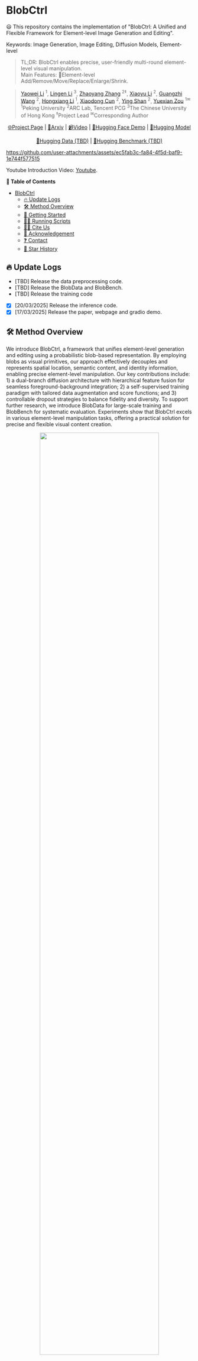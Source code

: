 # BlobCtrl

😃 This repository contains the implementation of "BlobCtrl: A Unified and Flexible Framework for Element-level Image Generation and Editing".

Keywords: Image Generation, Image Editing, Diffusion Models, Element-level

> TL;DR: BlobCtrl enables precise, user-friendly multi-round element-level visual manipulation.<br>
> Main Features: 🦉Element-level Add/Remove/Move/Replace/Enlarge/Shrink.

> [Yaowei Li](https://github.com/liyaowei-stu) <sup>1</sup>, [Lingen Li](https://lg-li.github.io/) <sup>3</sup>, [Zhaoyang Zhang](https://zzyfd.github.io/#/) <sup>2‡</sup>, [Xiaoyu Li](https://github.com/zhuang2002) <sup>2</sup>, [Guangzhi Wang](http://gzwang.xyz/) <sup>2</sup>, [Hongxiang Li](https://lihxxx.github.io/) <sup>1</sup>, [Xiaodong Cun](https://vinthony.github.io/academic/) <sup>2</sup>, [Ying Shan](https://www.linkedin.com/in/YingShanProfile/) <sup>2</sup>, [Yuexian Zou](https://www.ece.pku.edu.cn/info/1046/2146.htm) <sup>1✉</sup><br>
> <sup>1</sup>Peking University <sup>2</sup>ARC Lab, Tencent PCG <sup>3</sup>The Chinese University of Hong Kong  <sup>‡</sup>Project Lead <sup>✉</sup>Corresponding Author

<p align="center">
  <a href="https://liyaowei-stu.github.io/project/BlobCtrl/">🌐Project Page</a> |
  <a href="http://arxiv.org/abs/2503.13434">📜Arxiv</a> |
  <a href="https://youtu.be/rdR4QRR-mbE">📹Video</a> |
  <a href="https://huggingface.co/spaces/Yw22/BlobCtrl">🤗Hugging Face Demo</a> |
  <a href="https://huggingface.co/Yw22/BlobCtrl">🤗Hugging Model</a>
  </p>

<p align="center">
  <a href="">🤗Hugging Data (TBD)</a> |
  <a href="">🤗Hugging Benchmark (TBD)</a>
</p>

https://github.com/user-attachments/assets/ec5fab3c-fa84-4f5d-baf9-1e744f577515

Youtube Introduction Video: [Youtube](https://youtu.be/rdR4QRR-mbE).

**📖 Table of Contents**

- [BlobCtrl](#blobctrl)
  - [🔥 Update Logs](#-update-logs)
  - [🛠️ Method Overview](#️-method-overview)
  - [🚀 Getting Started](#-getting-started)
  - [🏃🏼 Running Scripts](#-running-scripts)
  - [🤝🏼 Cite Us](#-cite-us)
  - [💖 Acknowledgement](#-acknowledgement)
  - [❓ Contact](#-contact)
  - [🌟 Star History](#-star-history)

## 🔥 Update Logs

- [TBD] Release the data preprocessing code.
- [TBD] Release the BlobData and BlobBench.
- [TBD] Release the training code
- [X] [20/03/2025] Release the inference code.
- [X] [17/03/2025] Release the paper, webpage and gradio demo.

## 🛠️ Method Overview

We introduce BlobCtrl, a framework that unifies element-level generation and editing using a probabilistic blob-based representation. By employing blobs as visual primitives, our approach effectively decouples and represents spatial location, semantic content, and identity information, enabling precise element-level manipulation. Our key contributions include: 1) a dual-branch diffusion architecture with hierarchical feature fusion for seamless foreground-background integration; 2) a self-supervised training paradigm with tailored data augmentation and score functions; and 3) controllable dropout strategies to balance fidelity and diversity. To support further research, we introduce BlobData for large-scale training and BlobBench for systematic evaluation. Experiments show that BlobCtrl excels in various element-level manipulation tasks, offering a practical solution for precise and flexible visual content creation.

<p align="center">
  <img src="examples/blobctrl/assets/blobctrl_teaser.png" width="80%">
</p>

## 🚀 Getting Started

<details>
<summary><b>Environment Requirement 🌍</b></summary>
<br>
BlobCtrl has been implemented and tested on CUDA121, Pytorch 2.2.0, python 3.10.15.

Clone the repo:

```
git clone git@github.com:TencentARC/BlobCtrl.git
```

We recommend you first use `conda` to create virtual environment, and install needed libraries. For example:

```
conda create -n blobctrl python=3.10.15 -y
conda activate blobctrl
python -m pip install --upgrade pip
pip install torch==2.2.0 torchvision==0.17.0 torchaudio==2.2.0 --index-url https://download.pytorch.org/whl/cu121
pip install xformers torch==2.2.0 --index-url https://download.pytorch.org/whl/cu121
pip install -r requirements.txt
```

Then, you can install diffusers (implemented in this repo) with:

```
pip install -e .
```

</details>

<details>
<summary><b>Download Model Checkpoints 💾</b></summary>
<br>
Download the corresponding checkpoints of BlobCtrl.

```
sh examples/blobctrl/scripts/download_models.sh
```

**The ckpt folder contains**

- Our provided [BlobCtrl](https://huggingface.co/Yw22/BlobCtrl) checkpoints (`UNet LoRA` + `BlobNet`).
- Pretrained [SD-v1.5](https://huggingface.co/stable-diffusion-v1-5/stable-diffusion-v1-5) checkpoint.
- Pretrained [DINOv2](https://huggingface.co/facebook/dinov2-large) checkpoint.
- Pretrained [SAM](https://dl.fbaipublicfiles.com/segment_anything/sam_vit_h_4b8939.pth) checkpoint.

The checkpoint structure should be like:

```
|-- models
    |-- blobnet
        |-- config.json
        |-- diffusion_pytorch_model.safetensors
    |-- dinov2-large
        |-- config.json
        |-- model.safetensors
        ...
    |-- sam
        |-- sam_vit_h_4b8939.pth
    |-- unet_lora
        |-- pytorch_lora_weights.safetensors
```

</details>

## 🏃🏼 Running Scripts

<details>
<summary><b>BlobCtrl demo 🤗</b></summary>
<br>
You can run the demo using the script:

```
sh examples/blobctrl/scripts/run_app.sh
```

</details>

<details>
<summary><b>BlobCtrl Inference 🌠</b></summary>
<br>
You can run the inference using the script:

```
examples/blobctrl/scripts/inference.sh
```

</details>


## 🤝🏼 Cite Us

```
@misc{li2024brushedit,
  title={BlobCtrl: A Unified and Flexible Framework for Element-level Image Generation and Editing}, 
  author={Yaowei Li, Lingen Li, Zhaoyang Zhang, Xiaoyu Li, Guangzhi Wang, Hongxiang Li, Xiaodong Cun, Ying Shan, Yuexian Zou},
  year={2025},
  eprint={2503.13434},
  archivePrefix={arXiv},
  primaryClass={cs.CV}
}
```

## 💖 Acknowledgement

Our implementation builds upon the [diffusers](https://github.com/huggingface/diffusers) library. We extend our sincere gratitude to all the contributors of the diffusers project!

We also acknowledge the [BlobGAN](https://github.com/dave-epstein/blobgan) project for providing valuable insights and inspiration for our blob-based representation approach.

## ❓ Contact

For any question, feel free to email `liyaowei01@gmail.com`.

## 🌟 Star History

<p align="center">
    <a href="https://star-history.com/#TencentARC/BlobCtrl" target="_blank">
        <img width="500" src="https://api.star-history.com/svg?repos=TencentARC/BlobCtrl&type=Date" alt="Star History Chart">
    </a>
<p>
